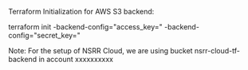 Terraform Initialization for AWS S3 backend:

terraform init -backend-config="access_key=<your access key>" -backend-config="secret_key=<your secret key>"

Note: For the setup of NSRR Cloud, we are using bucket nsrr-cloud-tf-backend in account xxxxxxxxxx
